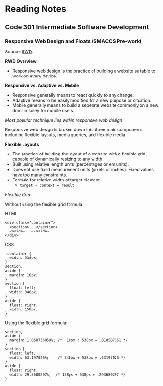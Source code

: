 # Reading Notes


## Code 301 Intermediate Software Development


### Responsive Web Design and Floats (SMACCS Pre-work)
Source: [RWD](https://learn.shayhowe.com/advanced-html-css/responsive-web-design/).

**RWD Overview**

- Responsive web design is the practice of building a website suitable to work on every device.

**Responsive vs. Adaptive vs. Mobile**

- Responsive generally means to react quickly to any change.
- Adaptive means to be easily modified for a new purpose or situation.
- Mobile generally means to build a seperate website commonly on a new domain soley for mobile users.

*Most popular technique lies within responsive web design*

Responsive web design is broken down into three main components, including flexible layouts, media queries, and flexible media.

**Flexible Layouts**

- The practice of building the layout of a website with a flexible grid, capable of dynamically resizing to any width.
- Built using relative length units (percentages or em units).
- Does not use fixed measurement units (pixels or inches). Fixed values have too many constraints.
- Formula for relative width of target element 
  - `target ÷ context = result`

*Flexible Grid*

Without using the flexible grid formula:

HTML
```
<div class="container">
  <section>...</section>
  <aside>...</aside>
</div>
```
CSS
```
.container {
  width: 538px;
}
section,
aside {
  margin: 10px;
}
section {
  float: left;
  width: 340px;
}
aside {
  float: right;
  width: 158px;
}

```

Using the flexible grid formula:

```
section,
aside {
  margin: 1.858736059%; /*  10px ÷ 538px = .018587361 */
}
section {
  float: left;
  width: 63.197026%;    /* 340px ÷ 538px = .63197026 */   
}
aside {
  float: right;
  width: 29.3680297%;  /* 158px ÷ 538px = .293680297 */
}
```


